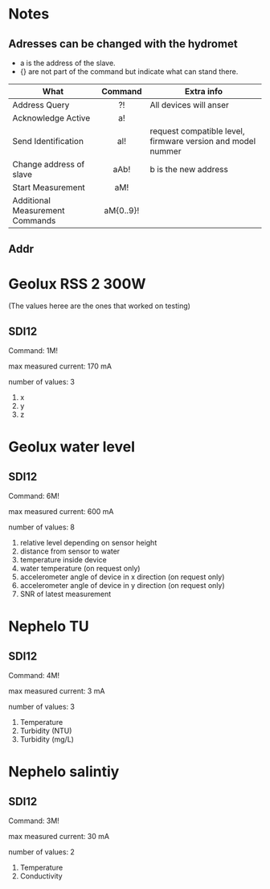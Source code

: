 # Notes
## Adresses can be changed with the hydromet
- a is the address of the slave.
- {} are not part of the command but indicate what can stand there.

| What                            |  Command  | Extra info                                                  |
| ------------------------------- | :-------: | ----------------------------------------------------------- |
| Address Query                   |    ?!     | All devices will anser                                      |
| Acknowledge Active              |    a!     |                                                             |
| Send Identification             |    al!    | request compatible level, firmware version and model nummer |
| Change address of slave         |   aAb!    | b is the new address                                        |
| Start Measurement               |    aM!    |                                                             |
| Additional Measurement Commands | aM{0..9}! |                                                             |
## Addr 
# Geolux RSS 2 300W
(The values heree are the ones that worked on testing)
## SDI12
Command: 1M!

max measured current: 170 mA

number of values: 3
1. x
2. y
3. z

# Geolux water level
## SDI12
Command: 6M!

max measured current: 600 mA

number of values: 8
1. relative level depending on sensor height
2. distance from sensor to water
3. temperature inside device
4. water temperature (on request only)
5. accelerometer angle of device in x direction (on request only)
6. accelerometer angle of device in y direction (on request only)
7. SNR of latest measurement
   
# Nephelo TU
## SDI12
Command: 4M!

max measured current: 3 mA

number of values: 3
1. Temperature
2. Turbidity (NTU)
3. Turbidity (mg/L)

# Nephelo salintiy
## SDI12
Command: 3M!

max measured current: 30 mA

number of values: 2
1. Temperature
2. Conductivity



